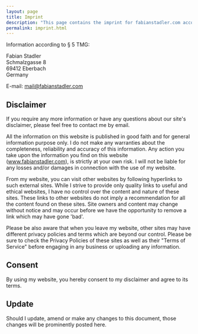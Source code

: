 ```yaml
---
layout: page
title: Imprint
description: "This page contains the imprint for fabianstadler.com according to the German Telemedia Act (TMG)."
permalink: imprint.html
---
```


Information according to § 5 TMG:

Fabian Stadler<br>
Schmalzgasse 8<br>
69412 Eberbach<br>
Germany

E-mail: mail@fabianstadler.com

## Disclaimer

If you require any more information or have any questions about our site's disclaimer, please feel free to contact me by email.

All the information on this website is published in good faith and for general information purpose only. I do not make any warranties about the completeness, reliability and accuracy of this information. Any action you take upon the information you find on this website (www.fabianstadler.com), is strictly at your own risk. I will not be liable for any losses and/or damages in connection with the use of my website.

From my website, you can visit other websites by following hyperlinks to such external sites. While I strive to provide only quality links to useful and ethical websites, I have no control over the content and nature of these sites. These links to other websites do not imply a recommendation for all the content found on these sites. Site owners and content may change without notice and may occur before we have the opportunity to remove a link which may have gone 'bad'.

Please be also aware that when you leave my website, other sites may have different privacy policies and terms which are beyond our control. Please be sure to check the Privacy Policies of these sites as well as their "Terms of Service" before engaging in any business or uploading any information.

## Consent

By using my website, you hereby consent to my disclaimer and agree to its terms.

## Update

Should I update, amend or make any changes to this document, those changes will be prominently posted here.
